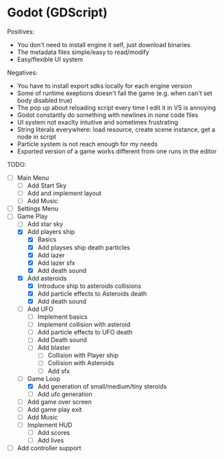 # Godot (GDScript)


Positives:
* You don't need to install engine it self, just download binaries
* The metadata files simple/easy to read/modify
* Easy/flexible UI system


Negatives:
* You have to install export sdks locally for each engine version
* Some of runtime exeptions doesn't fail the game (e.g. when can't set body disabled true)
* The pop up about reloading script every time I edit it in VS is annoying
* Godot constantly do something with newlines in none code files
* UI system not exaclty intuitive and sometimes frustrating
* String literals everywhere: load resource, create scene instance, get a node in script
* Particle system is not reach enough for my needs
* Exported version of a game works different from one runs in the editor

TODO: 
- [ ] Main Menu
  - [ ] Add Start Sky
  - [ ] Add and implement layout
  - [ ] Add Music
- [ ] Settings Menu
- [ ] Game Play
  - [ ] Add star sky
  - [X] Add players ship
    - [X] Basics
    - [X] Add playses ship death particles
    - [X] Add lazer
    - [X] Add lazer sfx
    - [X] Add death sound
  - [X] Add asteroids
    - [X] Introduce ship to asteroids collisions
    - [X] Add particle effects to Asteroids death
    - [X] Add death sound
  - [ ] Add UFO
    - [ ] Implement basics
    - [ ] Implement collision with asteroid
    - [ ] Add particle effects to UFO death
    - [ ] Add Death sound
    - [ ] Add blaster
      - [ ] Collision with Player ship
      - [ ] Collision with Asteroids
      - [ ] Add sfx
  - [ ] Game Loop
    - [X] Add generation of small/medium/tiny steroids
    - [ ] Add ufo generation
  - [ ] Add game over screen
  - [ ] Add game play exit  
  - [ ] Add Music
  - [ ] Implement HUD
    - [ ] Add scores
    - [ ] Add lives
- [ ] Add controller support